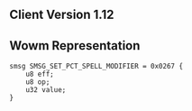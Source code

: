 ## Client Version 1.12

## Wowm Representation
```rust,ignore
smsg SMSG_SET_PCT_SPELL_MODIFIER = 0x0267 {
    u8 eff;    
    u8 op;    
    u32 value;    
}

```
